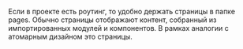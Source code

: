 Если в проекте есть роутинг, то удобно держать страницы в папке pages. Обычно страницы отображают контент, собранный из импортированных модулей и компонентов. В рамках аналогии с атомарным дизайном это страницы.